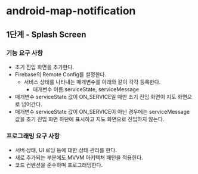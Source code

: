 # android-map-notification

## 1단계 - Splash Screen
### 기능 요구 사항
- 초기 진입 화면을 추가한다.
- Firebase의 Remote Config를 설정한다.
  - 서비스 상태를 나타내는 매개변수를 아래와 같이 각각 등록한다.
    - 매개변수 이름:serviceState, serviceMessage
- 매개변수 serviceState 값이 ON_SERVICE일 때만 초기 진입 화면이 지도 화면으로 넘어간다.
- 매개변수 serviceState 값이 ON_SERVICE이 아닌 경우에는 serviceMessage 값을 초기 진입 화면 하단에 표시하고 지도 화면으로 진입하지 않는다.
### 프로그래밍 요구 사항
- 서버 상태, UI 로딩 등에 대한 상태 관리를 한다.
- 새로 추가되는 부분에도 MVVM 아키텍처 패턴을 적용한다.
- 코드 컨벤션을 준수하며 프로그래밍한다.
